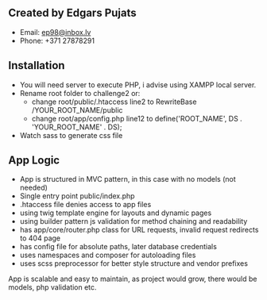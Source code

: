 ## Created by Edgars Pujats

- Email: ep98@inbox.lv
- Phone: +371 27878291

## Installation

- You will need server to execute PHP, i advise using XAMPP local server.
- Rename root folder to challenge2 or:
  - change root/public/.htaccess line2 to RewriteBase /YOUR_ROOT_NAME/public
  - change root/app/config.php line12 to define('ROOT_NAME', DS . 'YOUR_ROOT_NAME' . DS);
- Watch sass to generate css file

## App Logic

- App is structured in MVC pattern, in this case with no models (not needed)
- Single entry point public/index.php
- .htaccess file denies access to app files
- using twig template engine for layouts and dynamic pages
- using builder pattern js validation for method chaining and readability
- has app/core/router.php class for URL requests, invalid request redirects to 404 page
- has config file for absolute paths, later database credentials
- uses namespaces and composer for autoloading files
- uses scss preprocessor for better style structure and vendor prefixes

App is scalable and easy to maintain, as project would grow, there would be models, php validation etc.
